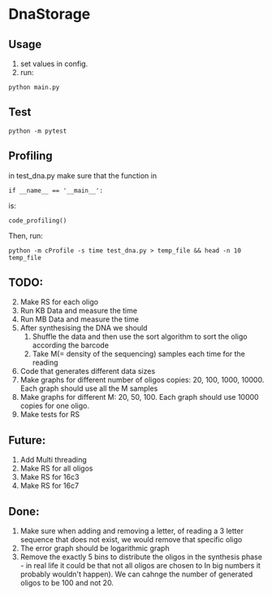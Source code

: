 # DnaStorage

## Usage

1. set values in config.
2. run:
```console
python main.py
``` 

## Test
```console
python -m pytest
```

## Profiling
in test_dna.py make sure that the function in
```console
if __name__ == '__main__':
```
is:
```console
code_profiling()
```
Then, run:
```console
python -m cProfile -s time test_dna.py > temp_file && head -n 10 temp_file
```


## TODO:
2. Make RS for each oligo
4. Run KB Data and measure the time
5. Run MB Data and measure the time
6. After synthesising the DNA we should 
    1) Shuffle the data and then use the sort algorithm to sort the oligo according the barcode
    2) Take M(= density of the sequencing) samples each time for the reading   
7. Code that generates different data sizes
10. Make graphs for different number of oligos copies: 20, 100, 1000, 10000. Each graph should use all the M samples
10. Make graphs for different M: 20, 50, 100. Each graph should use 10000 copies for one oligo.    
11. Make tests for RS

## Future:

1. Add Multi threading
3. Make RS for all oligos
12. Make RS for 16c3 
13. Make RS for 16c7

## Done:

1. Make sure when adding and removing a letter, of reading a 3 letter sequence that does not exist, we would remove that specific oligo
8. The error graph should be logarithmic graph
9. Remove the exactly 5 bins to distribute the oligos in the synthesis phase - in real life it could be that not all oligos are chosen to In big numbers it probably wouldn't happen). We can cahnge the number of generated oligos to be 100 and not 20.